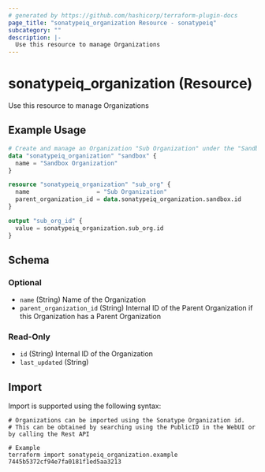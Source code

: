 ```yaml
---
# generated by https://github.com/hashicorp/terraform-plugin-docs
page_title: "sonatypeiq_organization Resource - sonatypeiq"
subcategory: ""
description: |-
  Use this resource to manage Organizations
---
```


# sonatypeiq_organization (Resource)

Use this resource to manage Organizations

## Example Usage

```terraform
# Create and manage an Organization "Sub Organization" under the "Sandbox Organization"
data "sonatypeiq_organization" "sandbox" {
  name = "Sandbox Organization"
}

resource "sonatypeiq_organization" "sub_org" {
  name                   = "Sub Organization"
  parent_organization_id = data.sonatypeiq_organization.sandbox.id
}

output "sub_org_id" {
  value = sonatypeiq_organization.sub_org.id
}
```

<!-- schema generated by tfplugindocs -->
## Schema

### Optional

- `name` (String) Name of the Organization
- `parent_organization_id` (String) Internal ID of the Parent Organization if this Organization has a Parent Organization

### Read-Only

- `id` (String) Internal ID of the Organization
- `last_updated` (String)

## Import

Import is supported using the following syntax:

```shell
# Organizations can be imported using the Sonatype Organization id.
# This can be obtained by searching using the PublicID in the WebUI or by calling the Rest API

# Example
terraform import sonatypeiq_organization.example 7445b5372cf94e7fa0181f1ed5aa3213
```
